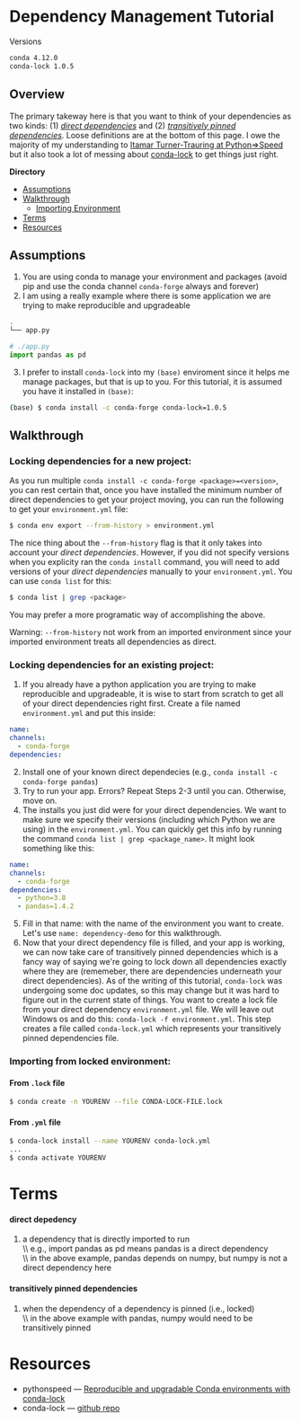 # Dependency Management Tutorial
Versions
```bash
conda 4.12.0
conda-lock 1.0.5
```

## Overview
The primary takeway here is that you want to think of your dependencies as two kinds: (1) [_direct dependencies_](#direct-depedency) and (2) [_transitively pinned dependencies_](#transitively-pinned-dependencies). Loose definitions are at the bottom of this page. I owe the majority of my understanding to [Itamar Turner-Trauring at Python⇒Speed](#resources) but it also took a lot of messing about [conda-lock](#resources) to get things just right.

**Directory**
* [Assumptions](#assumptions)
* [Walkthrough](#walkthrough)
  * [Importing Environment](#importing-from-locked-environment)
* [Terms](#terms)
* [Resources](#resources)

## Assumptions
1. You are using conda to manage your environment and packages (avoid pip and use the conda channel `conda-forge` always and forever)
2. I am using a really example where there is some application we are trying to make reproducible and upgradeable
```bash
.
└── app.py
```
```python
# ./app.py
import pandas as pd
```
3. I prefer to install `conda-lock` into my `(base)` enviroment since it helps me manage packages, but that is up to you. For this tutorial, it is assumed you have it installed in `(base)`:
```bash
(base) $ conda install -c conda-forge conda-lock=1.0.5
```

## Walkthrough
### Locking dependencies for a new project:
As you run multiple `conda install -c conda-forge <package>=<version>`, you can rest certain that, once you have installed the minimum number of direct dependencies to get your project moving, you can run the following to get your `environment.yml` file:
```bash
$ conda env export --from-history > environment.yml
```
The nice thing about the `--from-history` flag is that it only takes into account your _direct dependencies_. However, if you did not specify versions when you explicity ran the  `conda install` command, you will need to add versions of your _direct dependencies_ manually to your `environment.yml`. You can use `conda list` for this:
```bash
$ conda list | grep <package>
```
You may prefer a more programatic way of accomplishing the above.

Warning: `--from-history` not work from an imported environment since your imported environment treats all dependencies as direct.

### Locking dependencies for an existing project:
1. If you already have a python application you are trying to make reproducible and upgradeable, it is wise to start from scratch to get all of your direct dependencies right first. Create a file named `environment.yml` and put this inside:

```yaml
name:
channels:
  - conda-forge
dependencies:
```

2. Install one of your known direct dependecies (e.g., `conda install -c conda-forge pandas`)
3. Try to run your app. Errors? Repeat Steps 2-3 until you can. Otherwise, move on.
4. The installs you just did were for your direct dependencies. We want to make sure we specify their versions (including which Python we are using) in the `environment.yml`. You can quickly get this info by running the command `conda list | grep <package_name>`. It might look something like this:

```yaml
name:
channels:
  - conda-forge
dependencies:
  - python=3.8
  - pandas=1.4.2
```

5. Fill in that name: with the name of the environment you want to create. Let's use `name: dependency-demo` for this walkthrough.
6. Now that your direct dependency file is filled, and your app is working, we can now take care of transitively pinned dependencies which is a fancy way of saying we're going to lock down all dependencies exactly where they are (rememeber, there are dependencies underneath your direct dependencies). As of the writing of this tutorial, `conda-lock` was undergoing some doc updates, so this may change but it was hard to figure out in the current state of things. You want to create a lock file from your direct dependency `environment.yml` file. We will leave out Windows os and do this: `conda-lock -f environment.yml`. This step creates a file called `conda-lock.yml` which represents your transitively pinned dependencies file.
### Importing from locked environment:
#### From `.lock` file
```bash
$ conda create -n YOURENV --file CONDA-LOCK-FILE.lock
```
#### From `.yml` file
```bash
$ conda-lock install --name YOURENV conda-lock.yml
...
$ conda activate YOURENV
```
# Terms

#### direct depedency
1. a dependency that is directly imported to run <br>
    \\\\ e.g., import pandas as pd means pandas is a direct dependency  <br>
    \\\\ in the above example, pandas depends on numpy, but numpy is not a direct dependency here

#### transitively pinned dependencies
1. when the dependency of a dependency is pinned (i.e., locked)  <br>
    \\\\ in the above example with pandas, numpy would need to be transitively pinned
    
# Resources
* pythonspeed — [Reproducible and upgradable Conda environments with conda-lock](https://pythonspeed.com/articles/conda-dependency-management/)
* conda-lock — [github repo](https://github.com/conda-incubator/conda-lock)
